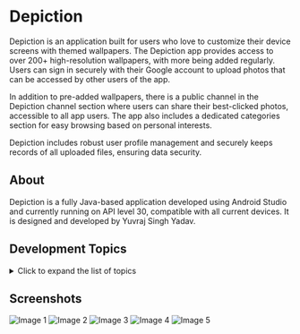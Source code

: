 # Depiction

Depiction is an application built for users who love to customize their device screens with themed wallpapers. The Depiction app provides access to over 200+ high-resolution wallpapers, with more being added regularly. Users can sign in securely with their Google account to upload photos that can be accessed by other users of the app.

In addition to pre-added wallpapers, there is a public channel in the Depiction channel section where users can share their best-clicked photos, accessible to all app users. The app also includes a dedicated categories section for easy browsing based on personal interests.

Depiction includes robust user profile management and securely keeps records of all uploaded files, ensuring data security.


## About

Depiction is a fully Java-based application developed using Android Studio and currently running on API level 30, compatible with all current devices. It is designed and developed by Yuvraj Singh Yadav.


## Development Topics

<details>
<summary>Click to expand the list of topics</summary>

1. Image Loading and Display
2. RecyclerView
3. ScrollView
4. Firebase Database
5. Firebase Realtime
6. Java Adapters 
7. Image Caching
8. Image Compression
9. Image Processing
10. Image Metadata
11. Glide or Picasso
12. Handling Image Clicks
13. Permissions
14. Networking
15. Error Handling
16. UI/UX Design
17. Material Design
18. Testing
19. Accessibility
20. Performance Optimization
21. Data Persistence
22. Analytics and Monitoring

</details>


## Screenshots

<div style="overflow-y: scroll; max-height: 400px;">
    <img src="https://github.com/yyuvraj54/Depiction/assets/30363687/9e4d78a1-c511-4ece-8c83-ea8dff046e3d" style="max-width: 100%;" alt="Image 1">
    <img src="https://github.com/yyuvraj54/Depiction/assets/30363687/0e1542ed-5e14-4671-a6ff-2524b3207954" style="max-width: 100%;" alt="Image 2">
    <img src="https://github.com/yyuvraj54/Depiction/assets/30363687/a00797b3-e400-483f-8dd1-2a56a6f2c7c7" style="max-width: 100%;" alt="Image 3">
    <img src="https://github.com/yyuvraj54/Depiction/assets/30363687/4406c276-0b5e-4aa8-a821-b5c61f32bf44" style="max-width: 100%;" alt="Image 4">
    <img src="https://github.com/yyuvraj54/Depiction/assets/30363687/2636aa2e-5afc-4783-9920-360938a83d9a" style="max-width: 100%;" alt="Image 5">
</div>

